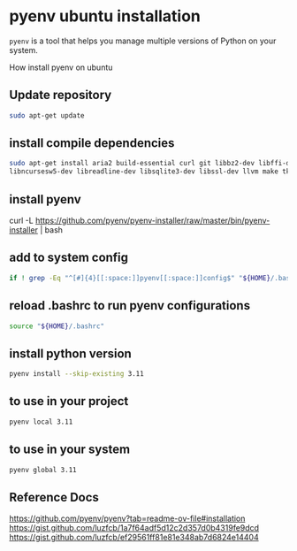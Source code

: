 # pyenv ubuntu installation
`pyenv` is a tool that helps you manage multiple versions of Python on your system.

How install pyenv on ubuntu

## Update repository
```bash
sudo apt-get update
```

## install compile dependencies
```bash
sudo apt-get install aria2 build-essential curl git libbz2-dev libffi-dev liblzma-dev libncurses5-dev \
libncursesw5-dev libreadline-dev libsqlite3-dev libssl-dev llvm make tk-dev wget xz-utils zlib1g-dev --yes
```
## install pyenv
curl -L https://github.com/pyenv/pyenv-installer/raw/master/bin/pyenv-installer | bash

## add to system config
```bash
if ! grep -Eq "^[#]{4}[[:space:]]pyenv[[:space:]]config$" "${HOME}/.bashrc" ; then echo -e "\n\nsetup pyenv configuration:\nThe following content was inserted at the end of the ${HOME}/.bashrc file\n"; echo -e '\n#### pyenv config\nif [ -f "$HOME/.pyenv/bin/pyenv" ] && ! type -P pyenv &>/dev/null ; then\n  export PYTHON_CONFIGURE_OPTS="--enable-shared"\n  export PYTHON_CFLAGS="-O2"\n  export PYTHON_BUILD_ARIA2_OPTS="-x 10 -k 1M"\n  export PYENV_ROOT="${HOME}/.pyenv"\n  export PATH="${PYENV_ROOT}/bin:${PATH}"\n  eval "$(pyenv init --path)"\n  eval "$(pyenv init -)"\n  eval "$(pyenv virtualenv-init -)"\n  if [[ ! "$(pyenv which python)" == "/usr/bin/python" ]] ; then \n    pyenv virtualenvwrapper_lazy;\n  fi\nfi\n#### pyenv config end' | tee --append "${HOME}/.bashrc"; source "${HOME}/.bashrc"; else  echo -e "\n\npyenv configuration already installed in ${HOME}/.bashrc"; fi
```

## reload .bashrc to run pyenv configurations
```bash
source "${HOME}/.bashrc"
```

## install python version
```bash
pyenv install --skip-existing 3.11
```

## to use in your project
```bash
pyenv local 3.11
```

## to use in your system
```bash
pyenv global 3.11
```

## Reference Docs
https://github.com/pyenv/pyenv?tab=readme-ov-file#installation
https://gist.github.com/luzfcb/1a7f64adf5d12c2d357d0b4319fe9dcd
https://gist.github.com/luzfcb/ef29561ff81e81e348ab7d6824e14404
